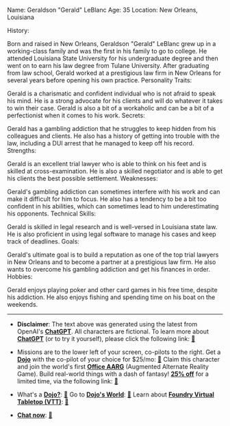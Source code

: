 Name: Geraldson "Gerald" LeBlanc
Age: 35
Location: New Orleans, Louisiana

History:

Born and raised in New Orleans, Geraldson "Gerald" LeBlanc grew up in a working-class family and was the first in his family to go to college.
He attended Louisiana State University for his undergraduate degree and then went on to earn his law degree from Tulane University.
After graduating from law school, Gerald worked at a prestigious law firm in New Orleans for several years before opening his own practice.
Personality Traits:

Gerald is a charismatic and confident individual who is not afraid to speak his mind.
He is a strong advocate for his clients and will do whatever it takes to win their case.
Gerald is also a bit of a workaholic and can be a bit of a perfectionist when it comes to his work.
Secrets:

Gerald has a gambling addiction that he struggles to keep hidden from his colleagues and clients.
He also has a history of getting into trouble with the law, including a DUI arrest that he managed to keep off his record.
Strengths:

Gerald is an excellent trial lawyer who is able to think on his feet and is skilled at cross-examination.
He is also a skilled negotiator and is able to get his clients the best possible settlement.
Weaknesses:

Gerald's gambling addiction can sometimes interfere with his work and can make it difficult for him to focus.
He also has a tendency to be a bit too confident in his abilities, which can sometimes lead to him underestimating his opponents.
Technical Skills:

Gerald is skilled in legal research and is well-versed in Louisiana state law.
He is also proficient in using legal software to manage his cases and keep track of deadlines.
Goals:

Gerald's ultimate goal is to build a reputation as one of the top trial lawyers in New Orleans and to become a partner at a prestigious law firm.
He also wants to overcome his gambling addiction and get his finances in order.
Hobbies:

Gerald enjoys playing poker and other card games in his free time, despite his addiction.
He also enjoys fishing and spending time on his boat on the weekends.
 

---
* **Disclaimer**: The text above was generated using the latest from OpenAI's [**ChatGPT**](https://openai.com/blog/chatgpt/).  All characters are fictional.  To learn more about [**ChatGPT**](https://openai.com/blog/chatgpt/) (or to try it yourself), please click the following link: [:closed_book:](https://openai.com/blog/chatgpt/)

* Missions are to the lower left of your screen, co-pilots to the right. Get a [**Dojo**](https://workmates.live/marketplace) with the co-pilot of your choice for $25/mo: [:green_book:](https://workmates.live/marketplace) Claim this character and join the world's first [**Office AARG**](https://dojos.world) (Augmented Alternate Reality Game). Build real-world things with a dash of fantasy! [**25% off**](https://blog.workmates.live/deal-on-a-dojo) for a limited time, via the following link: [:green_book:](https://blog.workmates.live/deal-on-a-dojo) 

* What's a [**Dojo?**](https://workdojos.com): [:blue_book:](https://workdojos.com)  Go to [**Dojo's World**](https://dojos.world): [:blue_book:](https://dojos.world)  Learn about [**Foundry Virtual Tabletop (VTT)**](https://foundryvtt.com): [:closed_book:](https://foundryvtt.com/)

* [**Chat now**](https://chat.workmates.live/channel/support): [:ledger:](https://chat.workmates.live/channel/support)